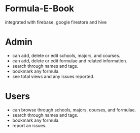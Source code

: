 # Formula-E-Book
integrated with firebase, google firestore and hive

# Admin
- can add, delete or edit schools, majors, and courses.
- can add, delete or edit formulae and related information.
- search through names and tags.
- bookmark any formula.
- see total views and any issues reported.

# Users
- can browse through schools, majors, courses, and formulae.
- search through names and tags.
- bookmark any formula.
- report an issues. 
